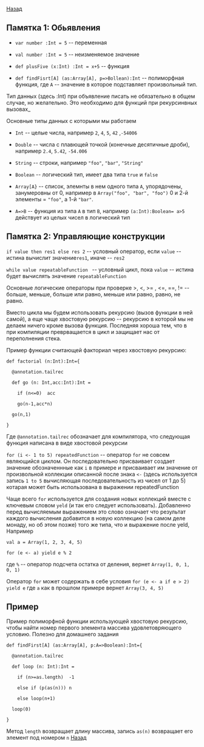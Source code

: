 [Назад](https://macs-club.github.io/ScalaLectures/index)
## Памятка 1: Обьявления 
- `var number :Int = 5` -- переменная

- `val number :Int = 5` -- неизменяемое значение

- `def plusFive (x:Int) :Int = x+5` -- функция

- `def findFisrt[A] (as:Array[A], p=>Bollean):Int` -- полиморфная функция, где `A` -- значение в которое подставляет произвольный тип.

Тип данных (здесь :Int) при объявление писать не обязательно в общем случае, но желательно. Это необходимо для функций при рекурсинвных вызовах_

Основные типы данных с которыми мы работаем 

- `Int` -- целые числа, например `2`, `4`, `5`, `42` ,`-54006`

- `Double` -- числа с плавющей точкой (конечные десятичные дроби), например `2.4`, `5.42`, `-54.006`

- `String` -- строки, например `"foo"`, `"bar"`, `"String"`

- `Boolean` -- логический тип, имеет два типа `true` и `false`

- `Array[A}` -- список, элемнты в нем одного типа `A`, упорядочены, занумеровны от 0, например в `Array("foo", "bar", "foo")` 0 и 2-й элементы  = `"foo"`, а 1-й `"bar"`.

- `A=>B` -- функция из типа `A`  в тип `B`, например `(a:Int):Boolean= a>5` действует из целых чисел в логический тип
 
## Памятка 2: Управляющие конструкции
`if value then res1 else res 2` -- условный оператор, если `value` -- истина вычислит значение`res1`, иначе  -- `res2`

`while value repeatableFunction ` -- условный цикл, пока `value` -- истина будет вычислять значение `repeatableFunction`

Основные логические операторы при проверке >,  <,  >= , <=, ==, != -- больше, меньше, больше или равно, меньше или равно, равно, не равно.

Вместо цикла мы будем использовать рекурсию (вызов функции в ней самой), а еще чаще хвостовую рекурсию -- рекурсию в которой мы не делаем ничего кроме вызова функция. Последняя хороша тем, что в при компиляции преврващается в цикл и защищает нас от переполнения стека. 

Пример функции считающей факториал через хвостовую рекурсию:

```
def factorial (n:Int):Int={ 

  @annotation.tailrec
  
  def go (n: Int,acc:Int):Int =
  
    if (n<=0)  acc
    
    go(n-1,acc*n)
    
  go(n,1)
  
}
```


Где `@annotation.tailrec` обозначает для компилятора, что следующая функция написана в виде хвостовой рекурсии

`for (i <- 1 to 5) repeatedFunction` -- оператор `for` не совсем являющийся циклом. Он последовательно присваивает создает значение обозначеннные как `i` в примере и присваивает им значение от произвольной коллекции описанной после знака `<-` (здесь используется запись `1 to 5` вычисляющая последовательность из чисел от 1 до 5) котарая может быть использована в выражении repeatedFunction

Чаще всего `for` используется для создания новых коллекций вместе с ключевым словом `yeld` (и так его следует использовать). Добавленно перед вычисляемым выражением это слово означает что результат каждого вычисления добавится в новую коллекцию (на самом деле монаду, но об этом позже) того же типа, что и выражение после yeld, Например 

```
val a = Array(1, 2, 3, 4, 5)

for (e <- a) yield e % 2
```

где `%` -- оператор подсчета остатка от деления, вернет `Array(1, 0, 1, 0, 1)`

Оператор `for` может содержать в себе условия
`for (e <- a if e > 2) yield e` где `a` как в прошлом примере вернет `Array(3, 4, 5)`

## Пример
Пример полиморфной функции использующей хвостовую рекурсию, чтобы найти номер первого элемента массива удовлетовряющего условию. Полезно для домашнего задания

```
def findFirst[A] (as:Array[A], p:A=>Boolean):Int={ 

  @annotation.tailrec
  
  def loop (n: Int):Int =
  
    if (n>=as.length)  -1
    
    else if (p(as(n))) n
    
    else loop(n+1)
    
  loop(0)
  
}
```

Метод `length` возвращает длину массива, запись `as(n)` возвращает его элемент под номером `n`
[Назад](https://macs-club.github.io/ScalaLectures/index)
